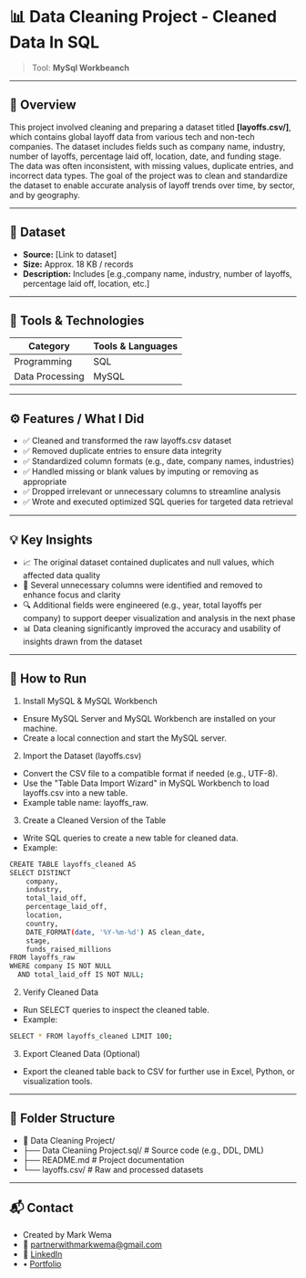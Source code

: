 # 📊 Data Cleaning Project - Cleaned Data In SQL
> Tool: **MySql Workbeanch**

---

## 🧠 Overview  
This project involved cleaning and preparing a dataset titled **[layoffs.csv/]**, which contains global layoff data from various tech and non-tech companies. The dataset includes fields such as company name, industry, number of layoffs, percentage laid off, location, date, and funding stage. The data was often inconsistent, with missing values, duplicate entries, and incorrect data types. The goal of the project was to clean and standardize the dataset to enable accurate analysis of layoff trends over time, by sector, and by geography.

---

## 📁 Dataset  
- **Source:** [Link to dataset]  
- **Size:** Approx. 18 KB / records  
- **Description:** Includes [e.g.,company name, industry, number of layoffs, percentage laid off, location, etc.]

---

## 🧰 Tools & Technologies

| Category         | Tools & Languages                       |
|------------------|------------------------------------------|
| Programming      | SQL                                      |
| Data Processing  | MySQL                                    |

---

## ⚙️ Features / What I Did
- ✅ Cleaned and transformed the raw layoffs.csv dataset
- ✅ Removed duplicate entries to ensure data integrity
- ✅ Standardized column formats (e.g., date, company names, industries)
- ✅ Handled missing or blank values by imputing or removing as appropriate
- ✅ Dropped irrelevant or unnecessary columns to streamline analysis
- ✅ Wrote and executed optimized SQL queries for targeted data retrieval


---

## 💡 Key Insights  
- 📈 The original dataset contained duplicates and null values, which affected data quality
- 🧹 Several unnecessary columns were identified and removed to enhance focus and clarity
- 🔍 Additional fields were engineered (e.g., year, total layoffs per company) to support deeper visualization and analysis in the next phase
- 📊 Data cleaning significantly improved the accuracy and usability of insights drawn from the dataset

---

## 🚀 How to Run

1. Install MySQL & MySQL Workbench
- Ensure MySQL Server and MySQL Workbench are installed on your machine.
- Create a local connection and start the MySQL server.
2. Import the Dataset (layoffs.csv)
- Convert the CSV file to a compatible format if needed (e.g., UTF-8).
- Use the "Table Data Import Wizard" in MySQL Workbench to load layoffs.csv into a new table.
- Example table name: layoffs_raw.
3. Create a Cleaned Version of the Table
- Write SQL queries to create a new table for cleaned data.
- Example:
```bash
CREATE TABLE layoffs_cleaned AS
SELECT DISTINCT
    company,
    industry,
    total_laid_off,
    percentage_laid_off,
    location,
    country,
    DATE_FORMAT(date, '%Y-%m-%d') AS clean_date,
    stage,
    funds_raised_millions
FROM layoffs_raw
WHERE company IS NOT NULL
  AND total_laid_off IS NOT NULL;
```
2. Verify Cleaned Data
- Run SELECT queries to inspect the cleaned table.
- Example:
```bash
SELECT * FROM layoffs_cleaned LIMIT 100;
```
3. Export Cleaned Data (Optional)
- Export the cleaned table back to CSV for further use in Excel, Python, or visualization tools.

---

## 🧩 Folder Structure
- 📁 Data Cleaning Project/
- ├── Data Cleaniing Project.sql/      # Source code (e.g., DDL, DML)
- ├── README.md         # Project documentation
- └── layoffs.csv/      # Raw and processed datasets

---

## 📬 Contact
- Created by Mark Wema
- 📧 partnerwithmarkwema@gmail.com
- 🔗 [LinkedIn](https://www.linkedin.com/in/mark-wema-385193328/)
-  • [Portfolio]()
